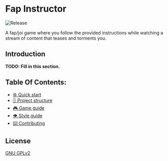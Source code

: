 # Fap Instructor

![Release](https://github.com/fapinstructor/fapinstructor-client/workflows/Release/badge.svg)

A fap/joi game where you follow the provided instructions while watching a stream of content that teases and torments you.

## Introduction

**TODO: Fill in this section.**

## Table Of Contents:

- [⚙️ Quick start](docs/quick-start.md)
- [🗄️ Project structure](docs/project-structure.md)
- [🎮 Game guide](docs/game-guide.md)
- [👁️ Style guide](docs/style-guide.md)
- [⌨️ Contributing](docs/contributing.md)

## License

[GNU GPLv2](https://choosealicense.com/licenses/gpl-2.0/)
